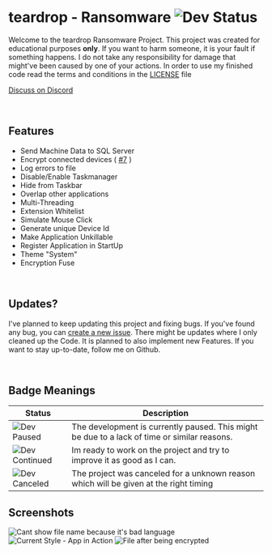 # teardrop - Ransomware ![Dev Status](https://img.shields.io/badge/Development-Paused-orange)
Welcome to the teardrop Ransomware Project. This project was created for educational purposes <b>only</b>. If you want to harm someone, it is your fault if something happens. I do not take any responsibility for damage that might've been caused by one of your actions. In order to use my finished code read the terms and conditions in the [LICENSE](LICENSE) file

[Discuss on Discord](https://discord.com/invite/KBEZtp2Jtd)

<br>

## Features
- Send Machine Data to SQL Server
- Encrypt connected devices ( [#7](https://github.com/hackthedev/teardrop/issues/7) )
- Log errors to file
- Disable/Enable Taskmanager
- Hide from Taskbar
- Overlap other applications
- Multi-Threading
- Extension Whitelist
- Simulate Mouse Click
- Generate unique Device Id
- Make Application Unkillable
- Register Application in StartUp
- Theme "System"
- Encryption Fuse 

<br>

## Updates?
I've planned to keep updating this project and fixing bugs. If you've found any bug, you can [create a new issue](https://github.com/hackthedev/teardrop/issues). There might be updates where I only cleaned up the Code. It is planned to also implement new Features. If you want to stay up-to-date, follow me on Github.

<br>

## Badge Meanings
| Status | Description |
| --- | --- |
| ![Dev Paused](https://img.shields.io/badge/Development-Paused-orange) | The development is currently paused. This might be due to a lack of time or similar reasons. |
| ![Dev Continued](https://img.shields.io/badge/Development-Continued-informational) | Im ready to work on the project and try to improve it as good as I can. |
| ![Dev Canceled](https://img.shields.io/badge/Development-Canceled-lightgrey) | The project was canceled for a unknown reason which will be given at the right timing |

## Screenshots
<img title="Cant show file name because it's bad language" src="https://shy-devils.life-is-pa.in/6bO0ev.jpeg" />
<img title="Current Style - App in Action" src="https://shy-devils.life-is-pa.in/YnaurD.gif" />
<img title="File after being encrypted" src="https://shy-devils.life-is-pa.in/YCurqy.png" />
